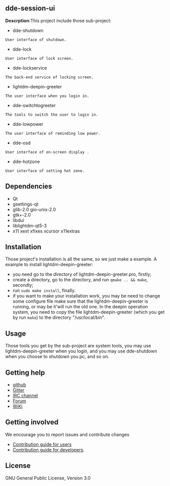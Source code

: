 ## dde-session-ui
**Descrption**:This project include those sub-project:

- dde-shutdown
```
User interface of shutdown.
```
- dde-lock
```
User interface of lock screen.
```
- dde-lockservice
```
The back-end service of locking screen.
```
- lightdm-deepin-greeter
```
The user interface when you login in.
```
- dde-switchtogreeter
```
The tools to switch the user to login in.
```
- dde-lowpower
```
The user interface of reminding low power.
```
- dde-osd
```
User interface of on-screen display .
```
- dde-hotzone
```
User interface of setting hot zone.
```

## Dependencies
- Qt
- gsettings-qt
- glib-2.0 gio-unix-2.0
- gtk+-2.0
- libdui
- liblightdm-qt5-3
- x11 xext xfixes xcursor x11extras

## Installation
Those project's installation is all the same, so we just make a example.
A example to install lightdm-deepin-greeter:

- you need go to the directory of lightdm-deepin-greeter.pro, firstly;
- create a directory, go to the directory, and run `qmake .. && make`, secondly;
- run `sudo make install`, finally.
- if you want to make your installation work, you may be need to change some configure file
make sure that the lightdm-deepin-greeter is running, or may be it'will run the old one.
In the deepin operation system, you need to copy the file lightdm-deepin-greeter (which you get by run `make`) to the directory "/usr/local/bin".

## Usage
Those tools you get by the sub-project are system tools, you may use lightdm-deepin-greeter when you login, and you may use dde-shutdown
when you choose to shutdown you pc, and so on.

## Getting help
* [github](https://github.com/linuxdeepin/dde-session-ui)
* [Gitter](https://gitter.im/orgs/linuxdeepin/rooms)
* [IRC channel](https://webchat.freenode.net/?channels=deepin)
* [Forum](https://bbs.deepin.org)
* [WiKi](http://wiki.deepin.org/)

## Getting involved
We encourage you to report issues and contribute changes

* [Contribution guide for users](http://wiki.deepin.org/index.php?title=Contribution_Guidelines_for_Users)
* [Contribution guide for developers](http://wiki.deepin.org/index.php?title=Contribution_Guidelines_for_Developers).

## License
GNU General Public License, Version 3.0
